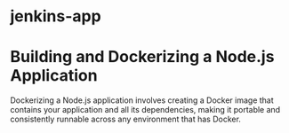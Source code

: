 # jenkins-app

# Building and Dockerizing a Node.js Application
Dockerizing a Node.js application involves creating a Docker image that contains your application and all its dependencies, making it portable and consistently runnable across any environment that has Docker.
